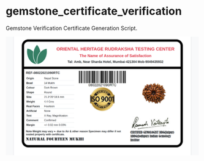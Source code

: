 # gemstone_certificate_verification
Gemstone Verification Certificate Generation Script.

![](1.png)